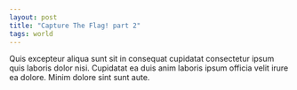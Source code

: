 ```yaml
---
layout: post
title: "Capture The Flag! part 2"
tags: world 
---
```


Quis excepteur aliqua sunt sit in consequat cupidatat consectetur ipsum quis laboris dolor nisi. Cupidatat ea duis anim laboris ipsum officia velit irure ea dolore. Minim dolore sint sunt aute.
